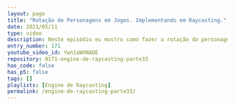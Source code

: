 ```yaml
---
layout: page
title: "Rotação de Personagens em Jogos. Implementando em Raycasting."
date: 2021/05/11
type: video
description: Neste episódio eu mostro como fazer a rotação do personagem na engine de raycasting. O procedimento é muito similar ao vídeo anterior onde andamos pra frente e para trás.
entry_number: 171
youtube_video_id: Ywn1aWXNAQE
repository: 0171-engine-de-raycasting-parte33
has_code: false
has_p5: false
tags: []
playlists: [Engine de Raycasting]
permalink: /engine-de-raycasting-parte33/
---
```

